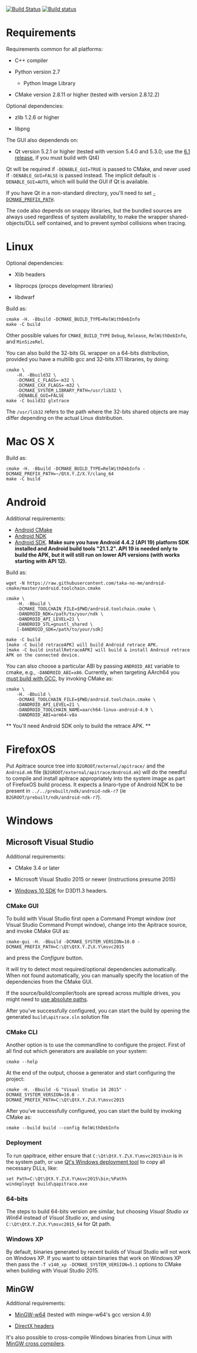 [![Build Status](https://travis-ci.org/apitrace/apitrace.svg?branch=master)](https://travis-ci.org/apitrace/apitrace)
[![Build status](https://ci.appveyor.com/api/projects/status/5da6kauyfvclv6y0/branch/master?svg=true)](https://ci.appveyor.com/project/jrfonseca/apitrace/branch/master)


# Requirements #

Requirements common for all platforms:

* C++ compiler

* Python version 2.7

  * Python Image Library

* CMake version 2.8.11 or higher (tested with version 2.8.12.2)

Optional dependencies:

* zlib 1.2.6 or higher

* libpng

The GUI also dependends on:

* Qt version 5.2.1 or higher (tested with version 5.4.0 and 5.3.0; use the
  [6.1 release](https://github.com/apitrace/apitrace/releases/tag/6.1), if you
  must build with Qt4)

Qt will be required if `-DENABLE_GUI=TRUE` is passed to CMake, and never used
if `-DENABLE_GUI=FALSE` is passed instead.  The implicit default is
`-DENABLE_GUI=AUTO`, which will build the GUI if Qt is available.

If you have Qt in a non-standard directory, you'll need to set
[`-DCMAKE_PREFIX_PATH`](http://doc.qt.io/qt-5/cmake-manual.html).


The code also depends on snappy libraries, but the bundled sources are always
used regardless of system availability, to make the wrapper shared-objects/DLL
self contained, and to prevent symbol collisions when tracing.


# Linux #

Optional dependencies:

* Xlib headers

* libprocps (procps development libraries)

* libdwarf

Build as:

    cmake -H. -Bbuild -DCMAKE_BUILD_TYPE=RelWithDebInfo
    make -C build

Other possible values for `CMAKE_BUILD_TYPE` `Debug`, `Release`,
`RelWithDebInfo`, and `MinSizeRel`.

You can also build the 32-bits GL wrapper on a 64-bits distribution, provided
you have a multilib gcc and 32-bits X11 libraries, by doing:

    cmake \
        -H. -Bbuild32 \
        -DCMAKE_C_FLAGS=-m32 \
        -DCMAKE_CXX_FLAGS=-m32 \
        -DCMAKE_SYSTEM_LIBRARY_PATH=/usr/lib32 \
        -DENABLE_GUI=FALSE
    make -C build32 glxtrace

The `/usr/lib32` refers to the path where the 32-bits shared objects are may
differ depending on the actual Linux distribution.


# Mac OS X #

Build as:

    cmake -H. -Bbuild -DCMAKE_BUILD_TYPE=RelWithDebInfo -DCMAKE_PREFIX_PATH=~/QtX.Y.Z/X.Y/clang_64
    make -C build


# Android #

Additional requirements:

* [Android CMake](https://github.com/taka-no-me/android-cmake)
* [Android NDK](http://developer.android.com/sdk/ndk/index.html)
* [Android SDK](http://developer.android.com/sdk/index.html#Other). **Make sure you have Android 4.4.2 (API 19) platform SDK installed and Android build tools "21.1.2". API 19 is needed only to build the APK, but it will still run on lower API versions (with works starting with API 12).**

Build as:

    wget -N https://raw.githubusercontent.com/taka-no-me/android-cmake/master/android.toolchain.cmake
    
    cmake \
        -H. -Bbuild \
        -DCMAKE_TOOLCHAIN_FILE=$PWD/android.toolchain.cmake \
        -DANDROID_NDK=/path/to/your/ndk \
        -DANDROID_API_LEVEL=21 \
        -DANDROID_STL=gnustl_shared \
        [-DANDROID_SDK=/path/to/your/sdk]

    make -C build
    [make -C build retraceAPK] will build Android retrace APK.
    [make -C build installRetraceAPK] will build & install Android retrace APK on the connected device.

You can also choose a particular ABI by passing `ANDROID_ABI` variable to
cmake, e.g., `-DANDROID_ABI=x86`.  Currently, when targeting AArch64 you [must
build with GCC](https://github.com/apitrace/apitrace/issues/312), by invoking
CMake as:

    cmake \
        -H. -Bbuild \
        -DCMAKE_TOOLCHAIN_FILE=$PWD/android.toolchain.cmake \
        -DANDROID_API_LEVEL=21 \
        -DANDROID_TOOLCHAIN_NAME=aarch64-linux-android-4.9 \
        -DANDROID_ABI=arm64-v8a

** You'll need Android SDK only to build the retrace APK. **


# FirefoxOS #

Put Apitrace source tree into `B2GROOT/external/apitrace/` and the `Android.mk`
file (`B2GROOT/external/apitrace/Android.mk`) will do the needful to compile
and install apitrace appropriately into the system image as part of FirefoxOS
build process. It expects a linaro-type of Android NDK to be present in
`../../prebuilt/ndk/android-ndk-r7` (ie `B2GROOT/prebuilt/ndk/android-ndk-r7`).


# Windows #

## Microsoft Visual Studio ##

Additional requirements:

* CMake 3.4 or later

* Microsoft Visual Studio 2015 or newer (instructions presume 2015)

* [Windows 10 SDK](https://dev.windows.com/en-us/downloads/windows-10-sdk)
  for D3D11.3 headers.

### CMake GUI ###

To build with Visual Studio first open a Command Prompt window (*not* Visual
Studio Command Prompt window), change into the Apitrace source, and invoke
CMake GUI as:

    cmake-gui -H. -Bbuild -DCMAKE_SYSTEM_VERSION=10.0 -DCMAKE_PREFIX_PATH=C:\Qt\QtX.Y.Z\X.Y\msvc2015

and press the _Configure_ button.

It will try to detect most required/optional dependencies automatically.  When
not found automatically, you can manually specify the location of the
dependencies from the CMake GUI.

If the source/build/compiler/tools are spread across multiple drives, you might
need to [use absolute paths](https://github.com/apitrace/apitrace/issues/352).

After you've successfully configured, you can start the build by opening the
generated `build\apitrace.sln` solution file

### CMake CLI ###

Another option is to use the commandline to configure the project. First of all find out which
generators are available on your system:

    cmake --help

At the end of the output, choose a generator and start configuring the project:

    cmake -H. -Bbuild -G "Visual Studio 14 2015" -DCMAKE_SYSTEM_VERSION=10.0 -DCMAKE_PREFIX_PATH=C:\Qt\QtX.Y.Z\X.Y\msvc2015

After you've successfully configured, you can start the build by invoking CMake as:

    cmake --build build --config RelWithDebInfo

### Deployment ###

To run qapitrace, either ensure that `C:\Qt\QtX.Y.Z\X.Y\msvc2015\bin` is in the system path, or use
[Qt's Windows deployment tool](http://doc.qt.io/qt-5/windows-deployment.html#the-windows-deployment-tool)
to copy all necessary DLLs, like:

    set Path=C:\Qt\QtX.Y.Z\X.Y\msvc2015\bin;%Path%
    windeployqt build\qapitrace.exe

### 64-bits ###

The steps to build 64-bits version are similar, but choosing _Visual Studio xx
Win64_ instead of _Visual Studio xx_, and using `C:\Qt\QtX.Y.Z\X.Y\msvc2015_64`
for Qt path.

### Windows XP ###

By default, binaries generated by recent builds of Visual Studio will not work
on Windows XP.  If you want to obtain binaries that work on Windows XP then
pass the `-T v140_xp -DCMAKE_SYSTEM_VERSION=5.1` options to CMake when building
with Visual Studio 2015.

## MinGW ##

Additional requirements:

* [MinGW-w64](http://mingw-w64.sourceforge.net/) (tested with mingw-w64's gcc version 4.9)

* [DirectX headers](https://github.com/apitrace/dxsdk)

It's also possible to cross-compile Windows binaries from Linux with
[MinGW cross compilers](http://www.cmake.org/Wiki/CmakeMingw).

